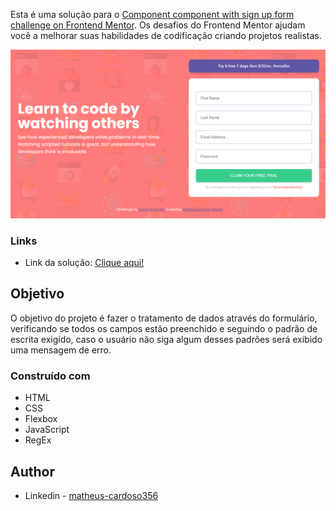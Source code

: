 Esta é uma solução para o [Component component with sign up form challenge on Frontend Mentor](https://www.frontendmentor.io/challenges/intro-component-with-signup-form-5cf91bd49edda32581d28fd1). Os desafios do Frontend Mentor ajudam você a melhorar suas habilidades de codificação criando projetos realistas.


![](./images/screenshot.PNG)



### Links

- Link da solução: [Clique aqui!](https://matheuscmorais356.github.io/SignupForm/)

## Objetivo

O objetivo do projeto é fazer o tratamento de dados através do formulário, verificando se todos os campos estão preenchido e seguindo o padrão de escrita exigido, caso o usuário não siga algum desses padrões será exibido uma mensagem de erro.

### Construído com

- HTML
- CSS 
- Flexbox
- JavaScript
- RegEx

## Author

- Linkedin - [matheus-cardoso356](https://www.linkedin.com/in/matheus-cardoso356/)


